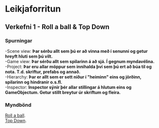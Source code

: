 # Leikjaforritun

## Verkefni 1 - Roll a ball & Top Down
### Spurningar 
-Scene view: **Þar sérðu allt sem þú er að vinna með í senunni og getur hreyft hluti sem þú vilt.**  
-Game view: **Þar sérðu allt sem spilarinn á að sjá. Í gegnum myndavélina.**  
-Project: **Þar eru allar möppur sem innihalda því sem þú ert að búa til og nota. T.d. skriftur, prefabs og annað.**  
-Hierarchy: **Þar er allt sem er sett niður í "heiminn" eins og jörðinn, spilarinn og hindranir o.s.fl.**  
-Inspector: **Inspector sýnir þér allar stillingar á hlutum eins og GameObjectum. Getur stillt breytur úr skriftum og fleira.**  

### Myndbönd
[Roll a ball](https://youtu.be/5245MD9F79c).  
[Top Down](https://youtu.be/E-nHJDunV9c).
